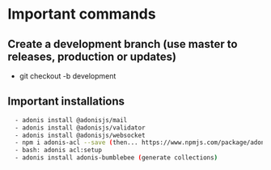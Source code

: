 # Important commands

## Create a development branch (use master to releases, production or updates)
  - git checkout -b development

## Important installations
```bash
  - adonis install @adonisjs/mail
  - adonis install @adonisjs/validator
  - adonis install @adonisjs/websocket
  - npm i adonis-acl --save (then... https://www.npmjs.com/package/adonis-acl)
  - bash: adonis acl:setup
  - adonis install adonis-bumblebee (generate collections)
```
